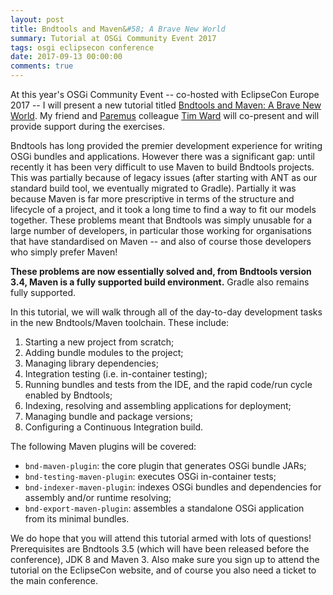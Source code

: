 ```yaml
---
layout: post
title: Bndtools and Maven&#58; A Brave New World
summary: Tutorial at OSGi Community Event 2017
tags: osgi eclipsecon conference
date: 2017-09-13 00:00:00
comments: true
---
```


At this year's OSGi Community Event -- co-hosted with EclipseCon Europe 2017 -- I will present a new tutorial titled [Bndtools and Maven: A Brave New World](https://www.eclipsecon.org/europe2017/session/bndtools-and-maven-brave-new-world). My friend and [Paremus](https://paremus.com) colleague [Tim Ward](https://blogs.paremus.com/author/tim-ward/) will co-present and will provide support during the exercises.

Bndtools has long provided the premier development experience for writing OSGi bundles and applications. However there was a significant gap: until recently it has been very difficult to use Maven to build Bndtools projects. This was partially because of legacy issues (after starting with ANT as our standard build tool, we eventually migrated to Gradle). Partially it was because Maven is far more prescriptive in terms of the structure and lifecycle of a project, and it took a long time to find a way to fit our models together. These problems meant that Bndtools was simply unusable for a large number of developers, in particular those working for organisations that have standardised on Maven -- and also of course those developers who simply prefer Maven!

**These problems are now essentially solved and, from Bndtools version 3.4, Maven is a fully supported build environment.** Gradle also remains fully supported.

In this tutorial, we will walk through all of the day-to-day development tasks in the new Bndtools/Maven toolchain. These include:

1. Starting a new project from scratch;
2. Adding bundle modules to the project;
3. Managing library dependencies;
4. Integration testing (i.e. in-container testing);
5. Running bundles and tests from the IDE, and the rapid code/run cycle enabled by Bndtools;
6. Indexing, resolving and assembling applications for deployment;
7. Managing bundle and package versions;
8. Configuring a Continuous Integration build.

The following Maven plugins will be covered:

* `bnd-maven-plugin`: the core plugin that generates OSGi bundle JARs;
* `bnd-testing-maven-plugin`: executes OSGi in-container tests;
* `bnd-indexer-maven-plugin`: indexes OSGi bundles and dependencies for assembly and/or runtime resolving;
* `bnd-export-maven-plugin`: assembles a standalone OSGi application from its minimal bundles.

We do hope that you will attend this tutorial armed with lots of questions! Prerequisites are Bndtools 3.5 (which will have been released before the conference), JDK 8 and Maven 3. Also make sure you sign up to attend the tutorial on the EclipseCon website, and of course you also need a ticket to the main conference.